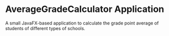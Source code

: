 # AverageGradeCalculator Application
A small JavaFX-based application to calculate the grade point average of students of different types of schools. 
